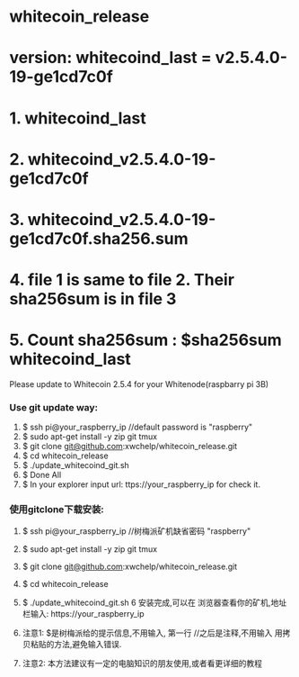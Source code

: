 # whitecoin_release
# version: whitecoind_last = v2.5.4.0-19-ge1cd7c0f
#
# 1. whitecoind_last
# 2. whitecoind_v2.5.4.0-19-ge1cd7c0f
# 3. whitecoind_v2.5.4.0-19-ge1cd7c0f.sha256.sum
# 4. file 1 is same to file 2. Their sha256sum is in file 3
# 5. Count sha256sum : $sha256sum whitecoind_last


Please update to Whitecoin 2.5.4 for your Whitenode(raspbarry pi 3B)

### Use git update way:
1. $ ssh pi@your_raspberry_ip    //default password is "raspberry"
2. $ sudo apt-get install -y zip git tmux
3. $ git clone git@github.com:xwchelp/whitecoin_release.git
4. $ cd whitecoin_release
5. $ ./update_whitecoind_git.sh
6. $ Done All
7. $  In your explorer input url: ttps://your_raspberry_ip for check it.


### 使用gitclone下载安装:
1. $ ssh pi@your_raspberry_ip    //树梅派矿机缺省密码 "raspberry"
2. $ sudo apt-get install -y zip git tmux
3. $ git clone git@github.com:xwchelp/whitecoin_release.git
4. $ cd whitecoin_release
5. $ ./update_whitecoind_git.sh
6  安装完成,可以在 浏览器查看你的矿机,地址栏输入:  https://your_raspberry_ip

7. 注意1: $是树梅派给的提示信息,不用输入, 第一行 //之后是注释,不用输入
        用拷贝粘贴的方法,避免输入错误.
8. 注意2: 本方法建议有一定的电脑知识的朋友使用,或者看更详细的教程


